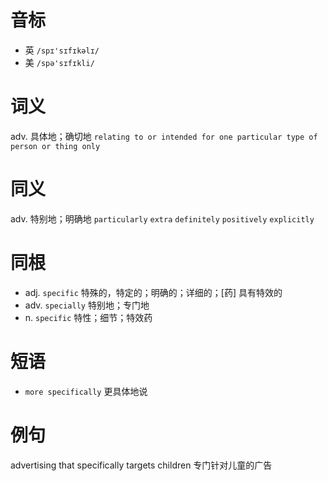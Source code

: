 # 音标

- 英 `/spɪ'sɪfɪkəlɪ/`
- 美 `/spə'sɪfɪkli/`

# 词义

adv. 具体地；确切地
`relating to or intended for one particular type of person or thing only`

# 同义

adv. 特别地；明确地
`particularly` `extra` `definitely` `positively` `explicitly`

# 同根

- adj. `specific` 特殊的，特定的；明确的；详细的；[药] 具有特效的
- adv. `specially` 特别地；专门地
- n. `specific` 特性；细节；特效药

# 短语

- `more specifically` 更具体地说

# 例句

advertising that specifically targets children
专门针对儿童的广告


